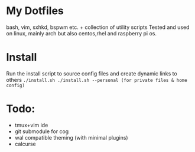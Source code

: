 # My Dotfiles
bash, vim, sxhkd, bspwm etc. + collection of utility scripts
Tested and used on linux, mainly arch but also centos,rhel and raspberry pi os.

# Install
Run the install script to source config files and create dynamic links to others
`./install.sh
./install.sh --personal (for private files & home config)`

# Todo:
* tmux+vim ide
* git submodule for cog
* wal compatible theming (with minimal plugins)
* calcurse
